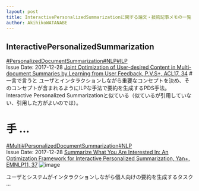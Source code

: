 ```yaml
---
layout: post
title: InteractivePersonalizedSummarizationに関する論文・技術記事メモの一覧
author: AkihikoWATANABE
---
```

## InteractivePersonalizedSummarization
<div class="visible-content">
<a class="button" href="articles/PersonalizedDocumentSummarization.html">#PersonalizedDocumentSummarization</a><a class="button" href="articles/NLP.html">#NLP</a><a class="button" href="articles/ILP.html">#ILP</a><br><span class="issue_date">Issue Date: 2017-12-28</span>
<a href="https://github.com/AkihikoWatanabe/paper_notes/issues/7">Joint Optimization of User-desired Content in Multi-document Summaries by Learning from User Feedback, P.V.S+, ACL17, 34</a>
<span class="snippet"># 一言で言うとユーザとインタラクションしながら重要なコンセプトを決め、そのコンセプトが含まれるようにILPな手法で要約を生成するPDS手法。Interactive Personalized Summarizationと似ている（似ているが引用していない、引用した方がよいのでは）。# 手 ...</span>
<a class="button" href="articles/Multi.html">#Multi</a><a class="button" href="articles/PersonalizedDocumentSummarization.html">#PersonalizedDocumentSummarization</a><a class="button" href="articles/NLP.html">#NLP</a><br><span class="issue_date">Issue Date: 2017-12-28</span>
<a href="https://github.com/AkihikoWatanabe/paper_notes/issues/1">Summarize What You Are Interested In: An Optimization Framework for Interactive Personalized Summarization, Yan+, EMNLP11, 37</a>
<span class="snippet">![image](https://user-images.githubusercontent.com/12249301/34400733-97c86614-ebd7-11e7-9fe9-a6b36c726a21.png)ユーザとシステムがインタラクションしながら個人向けの要約を生成するタスク ...</span>
</div>
